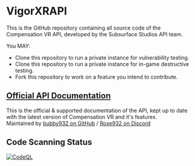 # VigorXRAPI

This is the GitHub repository containing all source code of the Compensation VR API, developed by the Subsurface Studios API team.

You MAY:

- Clone this repository to run a private instance for vulnerability testing.
- Clone this repository to run a private instance for in-game destructive testing.
- Fork this repository to work on a feature you intend to contribute.

## [Official API Documentation](https://documenter.getpostman.com/view/19193793/UVXkoaij)  
This is the official & supported documentation of the API, kept up to date with the latest version of Compensation VR and it's features.  
Maintained by [bubby932 on GitHub](https://github.com/bubby932) / [Rose932 on Discord](https://discord.com/users/345581925311971328)

## Code Scanning Status
[![CodeQL](https://github.com/bubby932/VigorXRAPI/actions/workflows/codeql-analysis.yml/badge.svg)](https://github.com/bubby932/VigorXRAPI/actions/workflows/codeql-analysis.yml)
